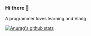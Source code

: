 ### Hi there 👋

A programmer loves learning and Vlang

[![Anurag's github stats](https://github-readme-stats.vercel.app/api?username=MohammadAliChraghi&show_icons=true&theme=radical)](https://github.com/anuraghazra/github-readme-stats)
